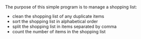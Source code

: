 The purpose of this simple program is to manage a shopping list:
- clean the shopping list of any duplicate items
- sort the shopping list in alphabetical order
- split the shopping list in items separated by comma
- count the number of items in the shopping list
